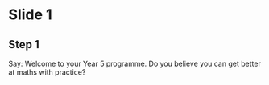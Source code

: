 # Slide 1

## Step 1

Say: Welcome to your Year 5 programme. Do you believe you can get better at maths with practice?
